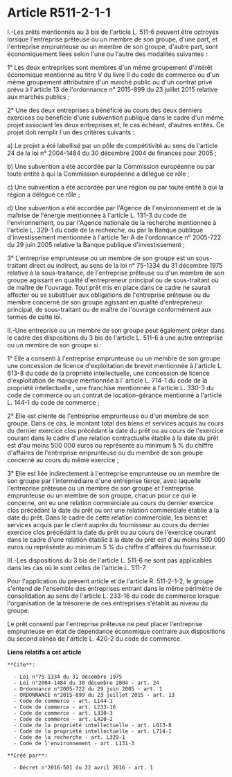 # Article R511-2-1-1

I.-Les prêts mentionnés au 3 bis de l'article L. 511-6 peuvent être octroyés lorsque l'entreprise prêteuse ou un membre de
son groupe, d'une part, et l'entreprise emprunteuse ou un membre de son groupe, d'autre part, sont économiquement liées selon
l'une ou l'autre des modalités suivantes : 

1° Les deux entreprises sont membres d'un même groupement d'intérêt économique mentionné au titre V du livre II du code de
commerce ou d'un même groupement attributaire d'un marché public ou d'un contrat privé prévu à l'article 13 de l'ordonnance
n° 2015-899 du 23 juillet 2015 relative aux marchés publics ; 

2° Une des deux entreprises a bénéficié au cours des deux derniers exercices ou bénéficie d'une subvention publique dans le
cadre d'un même projet associant les deux entreprises et, le cas échéant, d'autres entités. Ce projet doit remplir l'un des
critères suivants : 

a) Le projet a été labellisé par un pôle de compétitivité au sens de l'article 24 de la loi n° 2004-1484 du 30 décembre 2004
de finances pour 2005 ; 

b) Une subvention a été accordée par la Commission européenne ou par toute entité à qui la Commission européenne a délégué ce
rôle ; 

c) Une subvention a été accordée par une région ou par toute entité à qui la région a délégué ce rôle ; 

d) Une subvention a été accordée par l'Agence de l'environnement et de la maîtrise de l'énergie mentionnée à l'article L.
131-3 du code de l'environnement, ou par l'Agence nationale de la recherche mentionnée à l'article L. 329-1 du code de la
recherche, ou par la Banque publique d'investissement mentionnée à l'article 1er A de l'ordonnance n° 2005-722 du 29 juin
2005 relative la Banque publique d'investissement ; 

3° L'entreprise emprunteuse ou un membre de son groupe est un sous-traitant direct ou indirect, au sens de la loi n° 75-1334
du 31 décembre 1975 relative à la sous-traitance, de l'entreprise prêteuse ou d'un membre de son groupe agissant en qualité
d'entrepreneur principal ou de sous-traitant ou de maître de l'ouvrage. Tout prêt mis en place dans ce cadre ne saurait
affecter ou se substituer aux obligations de l'entreprise prêteuse ou du membre concerné de son groupe agissant en qualité
d'entrepreneur principal, de sous-traitant ou de maître de l'ouvrage conformément aux termes de cette loi. 

II.-Une entreprise ou un membre de son groupe peut également prêter dans le cadre des dispositions du 3 bis de l'article L.
511-6 à une autre entreprise ou un membre de son groupe si : 

1° Elle a consenti à l'entreprise emprunteuse ou un membre de son groupe une concession de licence d'exploitation de brevet
mentionnée à l'article L. 613-8 du code de la propriété intellectuelle, une concession de licence d'exploitation de marque
mentionnée à l' article L. 714-1 du code de la propriété intellectuelle , une franchise mentionnée à l'article L. 330-3 du
code de commerce ou un contrat de location-gérance mentionné à l'article L. 144-1 du code de commerce ; 

2° Elle est cliente de l'entreprise emprunteuse ou d'un membre de son groupe. Dans ce cas, le montant total des biens et
services acquis au cours du dernier exercice clos précédant la date du prêt ou au cours de l'exercice courant dans le cadre
d'une relation contractuelle établie à la date du prêt est d'au moins 500 000 euros ou représente au minimum 5 % du chiffre
d'affaires de l'entreprise emprunteuse ou du membre de son groupe concerné au cours du même exercice ; 

3° Elle est liée indirectement à l'entreprise emprunteuse ou un membre de son groupe par l'intermédiaire d'une entreprise
tierce, avec laquelle l'entreprise prêteuse ou un membre de son groupe et l'entreprise emprunteuse ou un membre de son
groupe, chacun pour ce qui le concerne, ont eu une relation commerciale au cours du dernier exercice clos précédant la date
du prêt ou ont une relation commerciale établie à la date du prêt. Dans le cadre de cette relation commerciale, les biens et
services acquis par le client auprès du fournisseur au cours du dernier exercice clos précédant la date du prêt ou au cours
de l'exercice courant dans le cadre d'une relation établie à la date du prêt est d'au moins 500 000 euros ou représente au
minimum 5 % du chiffre d'affaires du fournisseur. 

III.-Les dispositions du 3 bis de l'article L. 511-6 ne sont pas applicables dans les cas où le sont celles de l'article L.
511-7. 

Pour l'application du présent article et de l'article R. 511-2-1-2, le groupe s'entend de l'ensemble des entreprises entrant
dans le même périmètre de consolidation au sens de l'article L. 233-16 du code de commerce lorsque l'organisation de la
trésorerie de ces entreprises s'établit au niveau du groupe. 

Le prêt consenti par l'entreprise prêteuse ne peut placer l'entreprise emprunteuse en état de dépendance économique contraire
aux dispositions du second alinéa de l'article L. 420-2 du code de commerce.

**Liens relatifs à cet article**

	**Cite**:

	  - Loi n°75-1334 du 31 décembre 1975
	  - Loi n°2004-1484 du 30 décembre 2004 - art. 24
	  - Ordonnance n°2005-722 du 29 juin 2005 - art. 1
	  - ORDONNANCE n°2015-899 du 23 juillet 2015 - art. 13
	  - Code de commerce - art. L144-1
	  - Code de commerce - art. L233-16
	  - Code de commerce - art. L330-3
	  - Code de commerce - art. L420-2
	  - Code de la propriété intellectuelle - art. L613-8
	  - Code de la propriété intellectuelle - art. L714-1
	  - Code de la recherche - art. L329-1
	  - Code de l'environnement - art. L131-3

	**Créé par**:

	  - Décret n°2016-501 du 22 avril 2016 - art. 1
